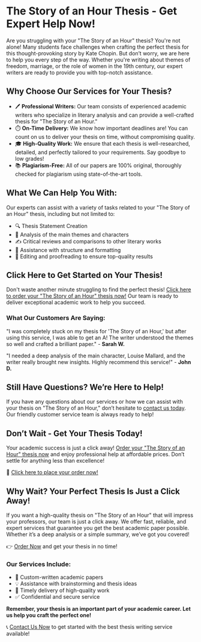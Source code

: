 # The Story of an Hour Thesis - Get Expert Help Now!

Are you struggling with your "The Story of an Hour" thesis? You're not alone! Many students face challenges when crafting the perfect thesis for this thought-provoking story by Kate Chopin. But don’t worry, we are here to help you every step of the way. Whether you're writing about themes of freedom, marriage, or the role of women in the 19th century, our expert writers are ready to provide you with top-notch assistance.

## Why Choose Our Services for Your Thesis?

- 🖊️ **Professional Writers:** Our team consists of experienced academic writers who specialize in literary analysis and can provide a well-crafted thesis for "The Story of an Hour."
- ⏱️ **On-Time Delivery:** We know how important deadlines are! You can count on us to deliver your thesis on time, without compromising quality.
- 🎓 **High-Quality Work:** We ensure that each thesis is well-researched, detailed, and perfectly tailored to your requirements. Say goodbye to low grades!
- 📚 **Plagiarism-Free:** All of our papers are 100% original, thoroughly checked for plagiarism using state-of-the-art tools.

## What We Can Help You With:

Our experts can assist with a variety of tasks related to your "The Story of an Hour" thesis, including but not limited to:

- 🔍 Thesis Statement Creation
- 📖 Analysis of the main themes and characters
- ✍️ Critical reviews and comparisons to other literary works
- 📅 Assistance with structure and formatting
- 📝 Editing and proofreading to ensure top-quality results

## Click Here to Get Started on Your Thesis!

Don't waste another minute struggling to find the perfect thesis! [Click here to order your "The Story of an Hour" thesis now!](https://tinyurl.com/topessay?keyword=the+story+of+an+hour+thesis) Our team is ready to deliver exceptional academic work to help you succeed.

### What Our Customers Are Saying:

"I was completely stuck on my thesis for 'The Story of an Hour,' but after using this service, I was able to get an A! The writer understood the themes so well and crafted a brilliant paper." - **Sarah W.**

"I needed a deep analysis of the main character, Louise Mallard, and the writer really brought new insights. Highly recommend this service!" - **John D.**

## Still Have Questions? We’re Here to Help!

If you have any questions about our services or how we can assist with your thesis on "The Story of an Hour," don’t hesitate to [contact us today](https://tinyurl.com/topessay?keyword=the+story+of+an+hour+thesis). Our friendly customer service team is always ready to help!

## Don’t Wait - Get Your Thesis Today!

Your academic success is just a click away! [Order your "The Story of an Hour" thesis now](https://tinyurl.com/topessay?keyword=the+story+of+an+hour+thesis) and enjoy professional help at affordable prices. Don’t settle for anything less than excellence!

🚀 [Click here to place your order now!](https://tinyurl.com/topessay?keyword=the+story+of+an+hour+thesis)

## Why Wait? Your Perfect Thesis Is Just a Click Away!

If you want a high-quality thesis on "The Story of an Hour" that will impress your professors, our team is just a click away. We offer fast, reliable, and expert services that guarantee you get the best academic paper possible. Whether it’s a deep analysis or a simple summary, we’ve got you covered!

👉 [Order Now](https://tinyurl.com/topessay?keyword=the+story+of+an+hour+thesis) and get your thesis in no time!

### Our Services Include:

- 📝 Custom-written academic papers
- 💡 Assistance with brainstorming and thesis ideas
- 📅 Timely delivery of high-quality work
- ✅ Confidential and secure service

**Remember, your thesis is an important part of your academic career. Let us help you craft the perfect one!**

📞 [Contact Us Now](https://tinyurl.com/topessay?keyword=the+story+of+an+hour+thesis) to get started with the best thesis writing service available!
